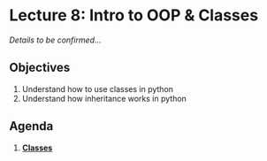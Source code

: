 <!---
{"next":"Lectures_class2/Lecture9.md","title":"Intro to OOP & Classes - 9/23"}
-->

# Lecture 8: Intro to OOP & Classes

*Details to be confirmed...*

## Objectives

1. Understand how to use classes in python
2. Understand how inheritance works in python

## Agenda

1. **[Classes](../Topics/nb/classes.ipynb)**